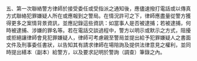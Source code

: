 五、第一次聯絡警方律師於接受委任或受指派之通知後，應儘速撥打電話或以傳真方式聯絡犯罪嫌疑人所在或應報到之警局。在情況許可之下，律師應盡量從警方獲得更多之案情背景資訊，並應記錄這些資訊：如當事人是否被逮捕；若被逮捕，何時被逮捕、涉嫌的罪名等。若在電話交談過程中，警方以明示或默示之方式，阻擾或拒絕讓律師會見犯罪嫌疑人，律師可考慮親至警局並提出給予犯罪嫌疑人之書面文件及刑事委任書狀，以告知其有請求律師在場陪詢及提供法律意見之權利，並同時提出繕本（副本）給警方，以及要求記明於警詢（調查）筆錄之內。
